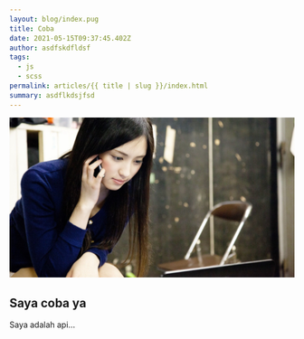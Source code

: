 ```yaml
---
layout: blog/index.pug
title: Coba
date: 2021-05-15T09:37:45.402Z
author: asdfskdfldsf
tags:
  - js
  - scss
permalink: articles/{{ title | slug }}/index.html
summary: asdflkdsjfsd
---
```

![coba](/images/uploads/erika.jpg "cba")

## Saya coba ya

Saya adalah api...